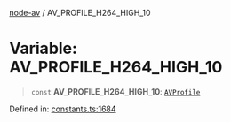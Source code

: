 [node-av](../globals.md) / AV\_PROFILE\_H264\_HIGH\_10

# Variable: AV\_PROFILE\_H264\_HIGH\_10

> `const` **AV\_PROFILE\_H264\_HIGH\_10**: [`AVProfile`](../type-aliases/AVProfile.md)

Defined in: [constants.ts:1684](https://github.com/seydx/av/blob/f8631fc881b394300b1479f511d55cf1c370a87f/src/constants/constants.ts#L1684)

